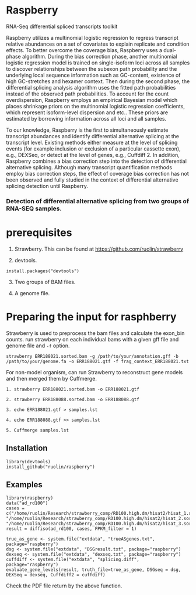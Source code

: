# Raspberry
RNA-Seq differential spliced transcripts toolkit

Raspberry utilizes a multinomial logistic regression to regress transcript relative abundances on a set of covariates to explain replicate and condition effects.
To better overcome the coverage bias, Raspberry uses a dual-phase algorithm.
During the bias correction phase, another multinomial logistic regression model is trained on single-isoform loci across all samples to discover relationships between the subexon path probability and the underlying local sequence information such as GC-content, existence of high GC-stretches and hexamer context. 
Then during the second phase, the differential splicing analysis algorithm uses the fitted path probabilities instead of the observed path probabilities. To account for the count overdispersion, Raspberry employs an empirical Bayesian model which places shrinkage priors on the multinomial logistic regression coefficients, which represent isoform-level dispersion and etc..
These priors are estimated by borrowing information across all loci and all samples.

To our knowledge, Raspberry is the first to simultaneously estimate transcript abundances and identify differential alternative splicing at the transcript level.
Existing methods either measure at the level of splicing events (for example inclusion or exclusion of a particular cassette exon), e.g., DEXSeq,  or detect at the level of genes, e.g., Cuffdiff 2.
In addition, Raspberry combines a bias correction step into the detection of differential alternative splicing.
Although many transcript quantification methods employ bias correction steps, the effect of coverage bias correction has not been observed and fully studied in the context of differential alternative splicing detection until Raspberry.

### Detection of differential alternative splicing from two groups of RNA-SEQ samples.

prerequisites
================================

1. Strawberry. This can be found at https://github.com/ruolin/strawberry


2. devtools.
```
install.packages("devtools")
```

3. Two groups of BAM files.

4. A genome file.

Preparing the input for rasphberry
======================================
Strawberry is used to preprocess the bam files and calculate the exon_bin counts. 
run strawberry on each individual bams with a given gff file and genome file and `-f` option. 
  
    strawberry ERR188021.sorted.bam -g /path/to/your/annotation.gff -b /path/to/your/genome.fa -o ERR188021.gtf -f frag_context_ERR188021.txt
  
For non-model organism, can run Strawberry to reconstruct gene models and then merged them by Cuffmerge. 
  
    1. strawberry ERR188021.sorted.bam -o ERR188021.gtf
  
    2. strawberry ERR188088.sorted.bam -o ERR188088.gtf
  
    3. echo ERR188021.gtf > samples.lst
  
    4. echo ERR188088.gtf >> samples.lst
  
    5. Cuffmerge samples.lst

## Installation
```
library(devtools)
install_github("ruolin/raspberry")
```

## Examples
```
library(raspberry)
data("ad_rd100")
cases = c("/home/ruolin/Research/strawberry_comp/RD100.high.dm/hisat2/hisat_1.sorted.bam", "/home/ruolin/Research/strawberry_comp/RD100.high.dm/hisat2/hisat_2.sorted.bam", "/home/ruolin/Research/strawberry_comp/RD100.high.dm/hisat2/hisat_3.sorted.bam")
result = diffiso(ad_rd100, cases, FPKM_filter = 1)

true_as_gene <- system.file("extdata", "trueASgenes.txt", package="raspberry")
dsg <- system.file("extdata", "DSGresult.txt", package="raspberry")
dexseq <- system.file("extdata", "dexseq.txt", package="raspberry")
cuffdiff <- system.file("extdata", "splicing.diff", package="raspberry")
evaluate_gene_levels(result, truth_file=true_as_gene, DSGseq = dsg, DEXSeq = dexseq, Cuffdiff2 = cuffdiff)
```
Check the PDF file return by the above function.
